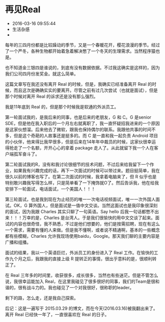 # 再见Real
- 2016-03-16 09:55:44
- 生活杂感
- 

<!--markdown-->每年的三四月份都是比较躁动的季节，又是一个春暖花开，樱花浪漫的季节。经过了一个严冬，各种生物都开始着急着解决憋了一个冬天的生理需求。当然程序猿也是。

也不知道金三银四是谁说的，到底有没有数据依据。不过我这确实是这样的，因为我们公司四月份发奖金。就这么简单。

这篇文章写在我还没有离开 Real 的时候，但是，我确实已经准备离开 Real 的时候，而且这次是确确实实的要离开。尽管之前有过几次尝试（也就是面试），但是那个时候对离开 Real 的诉求还是没有那么强烈。

我是11年底到 Real 的，但是那个时候我是软通的外派员工。

第一轮面试我的，是我后来的同事，也是后来的老朋友，G 和 C。G 是senior SDE，但是他在我入职后的一个月左右就离职了，我一直怀疑招我进来的一个原因是这家伙想溜。后来他去了微软，跟我也保持偶尔的联系。我跟他共事的时间不多，但是这个奇葩的人故事还是挺多的。而 C 是一直和我一起负责 Android 项目的小伙伴，他来得比我早很多，但是后来在14年年中裁员的时候，这家伙很幸运得抢走了一个名额，开开心心的拿着 package 走人了。从此就留下我一个人在客户端孤军奋斗了。

第二轮面试我的R，没有和我讨论很细节的技术问题，不过后来给我留下一个作业，如果我有兴趣完成的话，再下一次面试的时候可以带过来。题目挺简单，我在很久以前的博客也写了。在第二次面试的时候，我拿着电脑来了，但 R 似乎也是特别敢兴趣我写得怎么样，只是简单看了一下掩饰就O了。然后告诉我，他在给我安排下一轮面试，电话面试，一个美国人！！！

第三轮面试，也是我到现在为止经历的唯一一次电话视频面试，唯一一次外国人面试。OK，G 算外国人，但是面试是一值中文交谈。当然这面试也是我印象很深刻的面试，因为我跟 Charles 其实只聊了一句英语。Say hello 后我一句话都憋不出来！！！万幸的是，Charles 是台湾人。于是我们很愉快的用中文交谈了起来。面试的内容也很奇怪，我不熟悉，不过是他们想要的，他们是按需招聘，现在有这么一个需求，需要有懂的人来做。但是我不懂啊，或者说不精通啊，基本的一些概念都有些模糊，Charles 允许我现场使用baidu，Google。那天我们聊的主要内容是广播和组播。

面试的结果，我以一个英语巨烂，外派员工的身份进入了 Real 工作。在愉快的工作九个月之后，我跟我的直接上级 R 提转正的事情，很出乎意料的是，很顺利转正了。

在 Real 三年多的时间里，收获很多，成长很多，当然也有些迷茫。但是不管怎么说，我很幸运能加入 Real，在这里我碰见了很多很好的同事，我们的Team是很和谐的，很有战斗力的。我也碰见了一个对我很好，很称职的leader。

剩下的路，怎么走，还是我自己探索。


后记：这是一遍写于 2015.03.29 的博文，而在今天(2016.03.16)被我翻出来了。离开 Real 已经快一年了，一直很喜欢在 Real 的日子。

